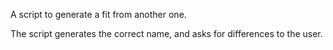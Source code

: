 A script to generate a fit from another one.

The script generates the correct name, and asks for differences to the
user.
